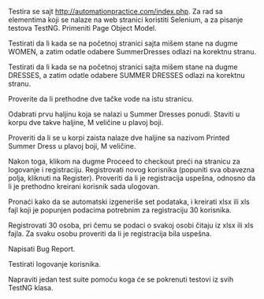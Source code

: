 Testira se sajt http://automationpractice.com/index.php.
Za rad sa elementima koji se nalaze na web stranici koristiti Selenium, a za pisanje testova TestNG. Primeniti Page Object Model.

Testirati da li kada se na početnoj stranici sajta mišem stane na dugme WOMEN, a zatim odatle odabere SummerDresses odlazi na korektnu stranu.


Testirati da li kada se na početnoj stranici sajta mišem stane na dugme DRESSES, a zatim odatle odabere SUMMER DRESSES odlazi na korektnu stranu.


Proverite da li prethodne dve tačke vode na istu stranicu.


Odabrati prvu haljinu koja se nalazi u Summer Dresses ponudi. Staviti u korpu dve takve haljine, M veličine u plavoj boji.


Proveriti da li se u korpi zaista nalaze dve haljine sa nazivom Printed Summer Dress u plavoj boji, M veličine.


Nakon toga, klikom na dugme Proceed to checkout preći na stranicu za logovanje i registraciju. Registrovati novog korisnika (popuniti sva obavezna polja, kliknuti na Register). Proveriti da li je registracija uspešna, odnosno da li je prethodno kreirani korisnik sada ulogovan.


Pronaći kako da se automatski izgeneriše set podataka, i kreirati xlsx ili xls fajl koji je popunjen podacima potrebnim za registraciju 30 korisnika.


Registrovati 30 osoba, pri čemu se podaci o svakoj osobi čitaju iz xlsx ili xls fajla. Za svaku osobu proveriti da li je registracija bila uspešna.


Napisati Bug Report.


Testirati logovanje korisnika.

Napraviti jedan test suite pomoću koga će se pokrenuti testovi iz svih TestNG klasa.
